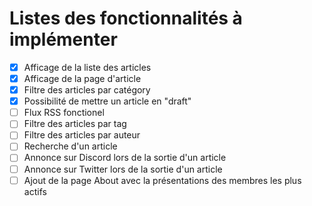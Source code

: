 # Listes des fonctionnalités à implémenter

- [x] Afficage de la liste des articles
- [x] Afficage de la page d'article
- [x] Filtre des articles par catégory
- [x] Possibilité de mettre un article en "draft"
- [ ] Flux RSS fonctionel
- [ ] Filtre des articles par tag
- [ ] Filtre des articles par auteur
- [ ] Recherche d'un article
- [ ] Annonce sur Discord lors de la sortie d'un article
- [ ] Annonce sur Twitter lors de la sortie d'un article
- [ ] Ajout de la page About avec la présentations des membres les plus actifs